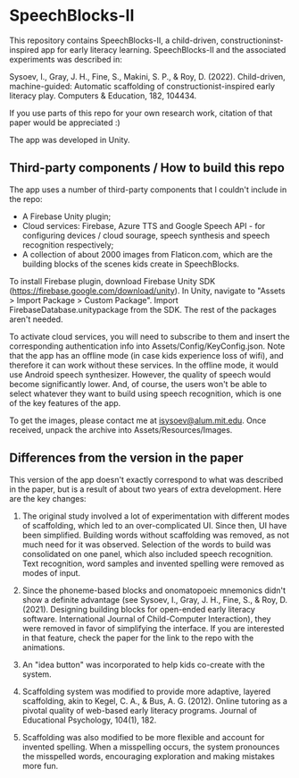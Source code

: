 # SpeechBlocks-II

This repository contains SpeechBlocks-II, a child-driven, constructioninst-inspired app for early literacy learning. SpeechBlocks-II and the associated experiments was described in:

Sysoev, I., Gray, J. H., Fine, S., Makini, S. P., & Roy, D. (2022). Child-driven, machine-guided: Automatic scaffolding of constructionist-inspired early literacy play. Computers & Education, 182, 104434.

If you use parts of this repo for your own research work, citation of that paper would be appreciated :)

The app was developed in Unity.

## Third-party components / How to build this repo

The app uses a number of third-party components that I couldn't include in the repo:

- A Firebase Unity plugin;
- Cloud services: Firebase, Azure TTS and Google Speech API - for configuring devices / cloud sourage, speech synthesis and speech recognition respectively;
- A collection of about 2000 images from Flaticon.com, which are the building blocks of the scenes kids create in SpeechBlocks.

To install Firebase plugin, download Firebase Unity SDK (https://firebase.google.com/download/unity). In Unity, navigate to "Assets > Import Package > Custom Package". Import FirebaseDatabase.unitypackage from the SDK. The rest of the packages aren't needed.

To activate cloud services, you will need to subscribe to them and insert the corresponding authentication info into Assets/Config/KeyConfig.json. Note that the app has an offline mode (in case kids experience loss of wifi), and therefore it can work without these services. In the offline mode, it would use Android speech synthesizer. However, the quality of speech would become significantly lower. And, of course, the users won't be able to select whatever they want to build using speech recognition, which is one of the key features of the app.

To get the images, please contact me at isysoev@alum.mit.edu. Once received, unpack the archive into Assets/Resources/Images.

## Differences from the version in the paper

This version of the app doesn't exactly correspond to what was described in the paper, but is a result of about two years of extra development. Here are the key changes:

1. The original study involved a lot of experimentation with different modes of scaffolding, which led to an over-complicated UI. Since then, UI have been simplified. Building words without scaffolding was removed, as not much need for it was observed. Selection of the words to build was consolidated on one panel, which also included speech recognition. Text recognition, word samples and invented spelling were removed as modes of input.

2. Since the phoneme-based blocks and onomatopoeic mnemonics didn't show a definite advantage (see Sysoev, I., Gray, J. H., Fine, S., & Roy, D. (2021). Designing building blocks for open-ended early literacy software. International Journal of Child-Computer Interaction), they were removed in favor of simplifying the interface. If you are interested in that feature, check the paper for the link to the repo with the animations.

3. An "idea button" was incorporated to help kids co-create with the system.

4. Scaffolding system was modified to provide more adaptive, layered scaffolding, akin to Kegel, C. A., & Bus, A. G. (2012). Online tutoring as a pivotal quality of web-based early literacy programs. Journal of Educational Psychology, 104(1), 182. 

5. Scaffolding was also modified to be more flexible and account for invented spelling. When a misspelling occurs, the system pronounces the misspelled words, encouraging exploration and making mistakes more fun.
